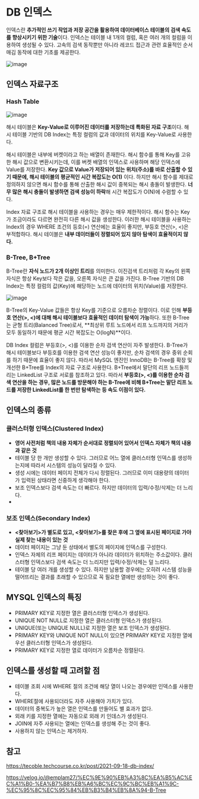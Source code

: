 # DB 인덱스

인덱스란 **추가적인 쓰기 작업과 저장 공간을 활용하여 데이터베이스 테이블의 검색 속도를 향상시키기 위한 기술**이다. 인덱스는 테이블 내 1개의 컬럼, 혹은 여러 개의 컬럼을 이용하여 생성될 수 있다. 고속의 검색 동작뿐만 아니라 레코드 접근과 관련 효율적인 순서 매김 동작에 대한 기초를 제공한다.

![image](https://user-images.githubusercontent.com/46465928/159885024-f4024972-66f0-48ea-983c-72c941f9cfac.png)

## 인덱스 자료구조
### Hash Table
![image](https://user-images.githubusercontent.com/46465928/159885965-cc76dc24-f1e9-442a-8615-bcc5feb2f7eb.png)

해시 테이블은 **Key-Value로 이루어진 데이터를 저장하는데 특화된 자료 구조**이다. 해시 테이블 기반의 DB Index는 특정 컬럼의 값과 데이터의 위치를 Key-Value로 사용한다.

해시 테이블은 내부에 버켓이라고 하는 배열이 존재한다. 해시 함수를 통해 Key를 고유한 해시 값으로 변환시키는데, 이를 버켓 배열의 인덱스로 사용하며 해당 인덱스에 Value를 저장한다. **Key 값으로 Value가 저장되어 있는 위치(주소)를 바로 산출할 수 있기 때문에, 해시 테이블의 평균적인 시간 복잡도는 O(1)** 이다. 하지만 해시 함수를 제대로 정의하지 않으면 해시 함수를 통해 산출한 해시 값이 중복되는 해시 충돌이 발생한다. **너무 많은 해시 충돌이 발생하면 검색 성능이 하락**해 시간 복잡도가 O(N)에 수렴할 수 있다.

Index 자료 구조로 해시 테이블을 사용하는 경우는 매우 제한적이다. 해시 함수는 Key가 조금이라도 다르면 완전히 다른 해시 값을 생성한다. 이러한 해시 테이블을 사용하는 Index의 경우 WHERE 조건의 등호(=) 연산에는 효율이 좋지만, 부등호 연산(>, <)은 부적합하다. 해시 테이블은 **내부 데이터들이 정렬되어 있지 않아 탐색이 효율적이지 않다.**

### B-Tree, B+Tree
B-Tree란 **자식 노드가 2개 이상인 트리**를 의미한다. 이진검색 트리처럼 각 Key의 왼쪽 자식은 항상 Key보다 작은 값을, 오른쪽 자식은 큰 값을 가진다. B-Tree 기반의 DB Index는 특정 컬럼의 값(Key)에 해당하는 노드에 데이터의 위치(Value)를 저장한다.

![image](https://user-images.githubusercontent.com/46465928/159887407-7648c5e4-9f3f-4b94-a45b-2edcb54c4a42.png)

B-Tree의 Key-Value 값들은 항상 Key를 기준으로 오름차순 정렬이다. 이로 인해 **부등호 연산(>, <)에 대해 해시 테이블보다 효율적인 데이터 탐색이 가능**하다. 또한 B-Tree는 균형 트리(Balanced Tree)로서, **최상위 루트 노드에서 리프 노드까지의 거리가 모두 동일하기 때문에 평균 시간 복잡도는 O(logN)**이다.

DB Index 컬럼은 부등호(>, <)를 이용한 순차 검색 연산이 자주 발생한다. B-Tree가 해시 테이블보다 부등호를 이용한 검색 연산 성능이 좋지만, 순차 검색의 경우 중위 순회를 하기 때문에 효율이 좋지 않다. 따라서 MySQL 엔진인 InnoDB는 B-Tree를 확장 및 개선한 B+Tree를 Index의 자료 구조로 사용한다. B+Tree에서 말단의 리프 노드들끼리는 LinkedList 구조로 서로를 참조하고 있다. 따라서 **부등호(>, <)를 이용한 순차 검색 연산을 하는 경우, 많은 노드를 방문해야 하는 B-Tree에 비해 B+Tree는 말단 리프 노드를 저장한 LinkedList를 한 번만 탐색하는 등 속도 이점이 있다.**


## 인덱스의 종류
### 클러스터형 인덱스(Clustered Index)
- **영어 사전처럼 책의 내용 자체가 순서대로 정렬되어 있어서 인덱스 자체가 책의 내용과 같은 것**  
- 테이블 당 한 개만 생성할 수 있다. 그러므로 어느 열에 클러스터형 인덱스를 생성하는지에 따라서 시스템의 성능이 달라질 수 있다.
- 생성 시에는 데이터 페이지 전체가 다시 정렬된다. 그러므로 이미 대용량의 데이터가 입력된 상태라면 신중하게 생각해야 한다.
- 보조 인덱스보다 검색 속도는 더 빠르다. 하지만 데이터의 입력/수정/삭제는 더 느리다.
- 
### 보조 인덱스(Secondary Index)
- **<찾아보기>가 별도로 있고, <찾아보기>를 찾은 후에 그 옆에 표시된 페이지로 가야 실제 찾는 내용이 있는 것**
- 데이터 페이지는 그냥 둔 상태에서 별도의 페이지에 인덱스를 구성한다.
- 인덱스 자체의 리프 페이지는 데이터가 아니라 데이터가 위치하는 주소값이다. 클러스터형 인덱스보다 검색 속도는 더 느리지만 입력/수정/삭제는 덜 느리다.
- 테이블 당 여러 개를 생성할 수 있다. 하지만 남용할 경우에는 오히려 시스템 성능을 떨어뜨리는 결과를 초래할 수 있으므로 꼭 필요한 열에만 생성하는 것이 좋다.

## MYSQL 인덱스의 특징
- PRIMARY KEY로 지정한 열은 클러스터형 인덱스가 생성된다.
- UNIQUE NOT NULL로 지정한 열은 클러스터형 인덱스가 생성된다.
- UNIQUE(또는 UNIQUE NULL)로 지정한 열은 보조 인덱스가 생성된다.
- PRIMARY KEY와 UNIQUE NOT NULL이 있으면 PRIMARY KEY로 지정한 열에 우선 클러스터형 인덱스가 생성된다.
- PRIMARY KEY로 지정한 열로 데이터가 오름차순 정렬된다.

## 인덱스를 생성할 때 고려할 점
- 테이블 조회 시에 WHERE 절의 조건에 해당 열이 나오는 경우에만 인덱스를 사용한다.
- WHERE절에 사용되더라도 자주 사용해야 가치가 있다.
- 데이터의 중복도가 높은 열은 인덱스를 만들어도 별 효과가 없다.
- 외래 키를 지정한 열에는 자동으로 외래 키 인데스가 생성된다.
- JOIN에 자주 사용되는 열에는 인덱스를 생성해 주는 것이 좋다.
- 사용하지 않는 인덱스는 제거하자.

## 참고
https://tecoble.techcourse.co.kr/post/2021-09-18-db-index/

https://velog.io/@emplam27/%EC%9E%90%EB%A3%8C%EA%B5%AC%EC%A1%B0-%EA%B7%B8%EB%A6%BC%EC%9C%BC%EB%A1%9C-%EC%95%8C%EC%95%84%EB%B3%B4%EB%8A%94-B-Tree

